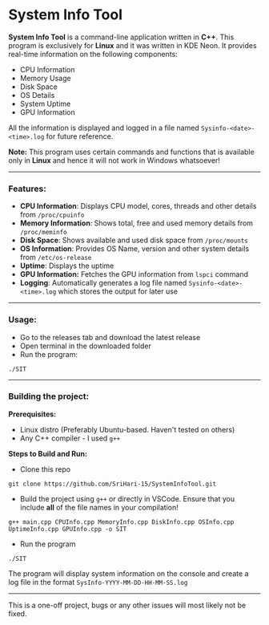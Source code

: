 # System Info Tool
**System Info Tool** is a command-line application written in **C++**. This program is exclusively for **Linux** and it was written in KDE Neon. It provides real-time information on the following components:
- CPU Information
- Memory Usage
- Disk Space
- OS Details
- System Uptime
- GPU Information

All the information is displayed and logged in a file named `Sysinfo-<date>-<time>.log` for future reference.

**Note:** This program uses certain commands and functions that is available only in **Linux** and hence it will not work in Windows whatsoever!

---
### Features:
- **CPU Information**: Displays CPU model, cores, threads and other details from `/proc/cpuinfo`
- **Memory Information**: Shows total, free and used memory details from `/proc/meminfo`
- **Disk Space**: Shows available and used disk space from `/proc/mounts`
- **OS Information**: Provides OS Name, version and other system details from `/etc/os-release`
- **Uptime**: Displays the uptime
- **GPU Information:** Fetches the GPU information from `lspci` command
- **Logging**: Automatically generates a log file named `Sysinfo-<date>-<time>.log` which stores the output for later use

---
### Usage:
- Go to the releases tab and download the latest release
- Open terminal in the downloaded folder
- Run the program:
```
./SIT
```

---
### Building the project:
**Prerequisites:**
- Linux distro (Preferably Ubuntu-based. Haven't tested on others)
- Any C++ compiler - I used `g++`

**Steps to Build and Run:**
- Clone this repo
```
git clone https://github.com/SriHari-15/SystemInfoTool.git
```
- Build the project using `g++` or directly in VSCode. Ensure that you include **all** of the file names in your compilation!
```
g++ main.cpp CPUInfo.cpp MemoryInfo.cpp DiskInfo.cpp OSInfo.cpp UptimeInfo.cpp GPUInfo.cpp -o SIT
```
- Run the program
```
./SIT
```
The program will display system information on the console and create a log file in the format `SysInfo-YYYY-MM-DD-HH-MM-SS.log`

---
This is a one-off project, bugs or any other issues will most likely not be fixed.
